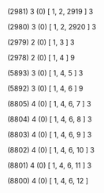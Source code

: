(2981) 3 (0) [ 1, 2, 2919 ] 3 


(2980) 3 (0) [ 1, 2, 2920 ] 3 


(2979) 2 (0) [ 1, 3 ] 3 


(2978) 2 (0) [ 1, 4 ] 9 


(5893) 3 (0) [ 1, 4, 5 ] 3 


(5892) 3 (0) [ 1, 4, 6 ] 9 


(8805) 4 (0) [ 1, 4, 6, 7 ] 3 


(8804) 4 (0) [ 1, 4, 6, 8 ] 3 


(8803) 4 (0) [ 1, 4, 6, 9 ] 3 


(8802) 4 (0) [ 1, 4, 6, 10 ] 3 


(8801) 4 (0) [ 1, 4, 6, 11 ] 3 


(8800) 4 (0) [ 1, 4, 6, 12 ]  

